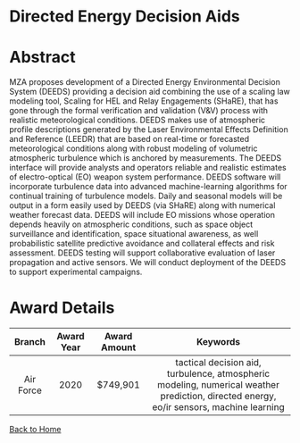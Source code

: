 
Directed Energy Decision Aids
=============================

# Abstract


MZA proposes development of a Directed Energy Environmental Decision System (DEEDS) providing a decision aid combining the use of a scaling law modeling tool, Scaling for HEL and Relay Engagements (SHaRE), that has gone through the formal verification and validation (V&V) process with realistic meteorological conditions. DEEDS makes use of atmospheric profile descriptions generated by the Laser Environmental Effects Definition and Reference (LEEDR) that are based on real-time or forecasted meteorological conditions along with robust modeling of volumetric atmospheric turbulence which is anchored by measurements. The DEEDS interface will provide analysts and operators reliable and realistic estimates of electro-optical (EO) weapon system performance. DEEDS software will incorporate turbulence data into advanced machine-learning algorithms for continual training of turbulence models. Daily and seasonal models will be output in a form easily used by DEEDS (via SHaRE) along with numerical weather forecast data. DEEDS will include EO missions whose operation depends heavily on atmospheric conditions, such as space object surveillance and identification, space situational awareness, as well probabilistic satellite predictive avoidance and collateral effects and risk assessment. DEEDS testing will support collaborative evaluation of laser propagation and active sensors. We will conduct deployment of the DEEDS to support experimental campaigns.  

# Award Details

|Branch|Award Year|Award Amount|Keywords|
| :---: | :---: | :---: | :---: |
|Air Force|2020|$749,901|tactical decision aid, turbulence, atmospheric modeling, numerical weather prediction, directed energy, eo/ir sensors, machine learning|
  
  


[Back to Home](https://github.com/chrischow/dod_sbir_awards#1442)